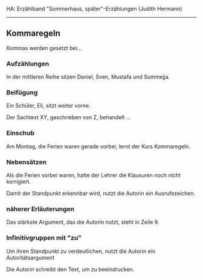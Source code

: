 HA: Erzählband "Sommerhaus, später"-Erzählungen (Judith Hermann)

---

## Kommaregeln

Kommas werden gesetzt bei...

### Aufzählungen

In der mittleren Reihe sitzen Daniel, Sven, Mustafa und Summejja.

### Beifügung

Ein Schüler, Eli, sitzt weiter vorne.

Der Sachtext XY, geschrieben von Z, behandelt ...

### Einschub

Am Montag, die Ferien waren gerade vorbei, lernt der Kurs Kommaregeln.

### Nebensätzen

Als die Ferien vorbei waren, hatte der Lehrer die Klausuren noch nicht korrigiert.

Damit der Standpunkt erkennbar wird, nutzt die Autorin ein Ausrufezeichen.

### näherer Erläuterungen

Das stärkste Argument, das die Autorin nutzt, steht in Zeile 9.

### Infinitivgruppen mit "zu"

Um ihren Standpunkt zu verdeutlichen, nutzt die Autorin ein Autoritätsargument

Die Autorin schreibt den Text, um zu beeindrucken.